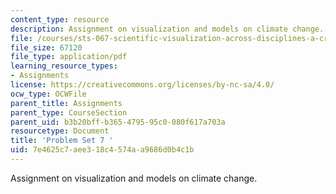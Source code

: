 ```yaml
---
content_type: resource
description: Assignment on visualization and models on climate change.
file: /courses/sts-067-scientific-visualization-across-disciplines-a-critical-introduction-spring-2005/7e4625c7aee318c4574aa9686d0b4c1b_pset7.pdf
file_size: 67120
file_type: application/pdf
learning_resource_types:
- Assignments
license: https://creativecommons.org/licenses/by-nc-sa/4.0/
ocw_type: OCWFile
parent_title: Assignments
parent_type: CourseSection
parent_uid: b3b20bff-b365-4795-95c0-080f617a703a
resourcetype: Document
title: 'Problem Set 7 '
uid: 7e4625c7-aee3-18c4-574a-a9686d0b4c1b
---
```

Assignment on visualization and models on climate change.